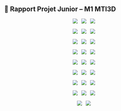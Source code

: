 ## 📄 Rapport Projet Junior – M1 MTI3D

<p align="center">
  <img src="https://github.com/MansLeoo/PVDProject/blob/main/img/Mans_Leo_rapport_M1_ProjetJunior_page-0001.JPG">
  <img src="https://github.com/MansLeoo/PVDProject/blob/main/img/Mans_Leo_rapport_M1_ProjetJunior_page-0002.JPG?raw=true">
  <img src="https://github.com/MansLeoo/PVDProject/blob/main/img/Mans_Leo_rapport_M1_ProjetJunior_page-0003.JPG?raw=true">
</p>
<p align="center">
  <img src="https://github.com/MansLeoo/PVDProject/blob/main/img/Mans_Leo_rapport_M1_ProjetJunior_page-0004.JPG?raw=true">
  <img src="https://github.com/MansLeoo/PVDProject/blob/main/img/Mans_Leo_rapport_M1_ProjetJunior_page-0005.JPG?raw=true">
  <img src="https://github.com/MansLeoo/PVDProject/blob/main/img/Mans_Leo_rapport_M1_ProjetJunior_page-0006.JPG?raw=true">
</p>
<p align="center">
  <img src="https://github.com/MansLeoo/PVDProject/blob/main/img/Mans_Leo_rapport_M1_ProjetJunior_page-0007.JPG?raw=true">
  <img src="https://github.com/MansLeoo/PVDProject/blob/main/img/Mans_Leo_rapport_M1_ProjetJunior_page-0008.JPG?raw=true">
  <img src="https://github.com/MansLeoo/PVDProject/blob/main/img/Mans_Leo_rapport_M1_ProjetJunior_page-0009.JPG?raw=true">
</p>
<p align="center">
  <img src="https://github.com/MansLeoo/PVDProject/blob/main/img/Mans_Leo_rapport_M1_ProjetJunior_page-0010.JPG?raw=true">
  <img src="https://github.com/MansLeoo/PVDProject/blob/main/img/Mans_Leo_rapport_M1_ProjetJunior_page-0011.JPG?raw=true">
  <img src="https://github.com/MansLeoo/PVDProject/blob/main/img/Mans_Leo_rapport_M1_ProjetJunior_page-0012.JPG?raw=true">
</p>
<p align="center">
  <img src="https://github.com/MansLeoo/PVDProject/blob/main/img/Mans_Leo_rapport_M1_ProjetJunior_page-0013.JPG?raw=true">
  <img src="https://github.com/MansLeoo/PVDProject/blob/main/img/Mans_Leo_rapport_M1_ProjetJunior_page-0014.JPG?raw=true">
  <img src="https://github.com/MansLeoo/PVDProject/blob/main/img/Mans_Leo_rapport_M1_ProjetJunior_page-0015.JPG?raw=true">
</p>
<p align="center">
  <img src="https://github.com/MansLeoo/PVDProject/blob/main/img/Mans_Leo_rapport_M1_ProjetJunior_page-0016.JPG?raw=true">
  <img src="https://github.com/MansLeoo/PVDProject/blob/main/img/Mans_Leo_rapport_M1_ProjetJunior_page-0017.JPG?raw=true">
  <img src="https://github.com/MansLeoo/PVDProject/blob/main/img/Mans_Leo_rapport_M1_ProjetJunior_page-0018.JPG?raw=true">
</p>
<p align="center">
  <img src="https://github.com/MansLeoo/PVDProject/blob/main/img/Mans_Leo_rapport_M1_ProjetJunior_page-0019.JPG?raw=true">
  <img src="https://github.com/MansLeoo/PVDProject/blob/main/img/Mans_Leo_rapport_M1_ProjetJunior_page-0020.JPG?raw=true">
  <img src="https://github.com/MansLeoo/PVDProject/blob/main/img/Mans_Leo_rapport_M1_ProjetJunior_page-0021.JPG?raw=true">
</p>
<p align="center">
  <img src="https://github.com/MansLeoo/PVDProject/blob/main/img/Mans_Leo_rapport_M1_ProjetJunior_page-0022.JPG?raw=true">
  <img src="https://github.com/MansLeoo/PVDProject/blob/main/img/Mans_Leo_rapport_M1_ProjetJunior_page-0023.JPG?raw=true">
  <img src="https://github.com/MansLeoo/PVDProject/blob/main/img/Mans_Leo_rapport_M1_ProjetJunior_page-0024.JPG?raw=true">
</p>
<p align="center">
  <img src="https://github.com/MansLeoo/PVDProject/blob/main/img/Mans_Leo_rapport_M1_ProjetJunior_page-0025.JPG?raw=true">
  <img src="https://github.com/MansLeoo/PVDProject/blob/main/img/Mans_Leo_rapport_M1_ProjetJunior_page-0026.JPG?raw=true">
</p>
